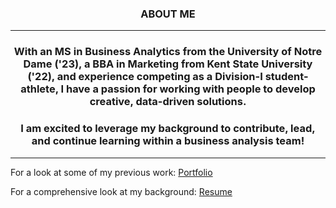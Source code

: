 <H3 align ='CENTER'><strong>ABOUT ME</strong></H3>
<hr>

<H3 align ='CENTER'>
With an MS in Business Analytics from the University of Notre Dame ('23), a BBA in Marketing from Kent State University ('22), and experience competing as a Division-I student-athlete, I have a passion for working with people to develop creative, data-driven solutions. </H3>

<H3 align ='CENTER'>I am excited to leverage my background to contribute, lead, and continue learning within a business analysis team!</H3>


<hr>

For a look at some of my previous work: [Portfolio](portfolio)

For a comprehensive look at my background: [Resume](resume3) 